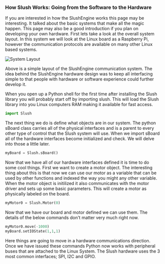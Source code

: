 ### How Slush Works: Going from the Software to the Hardware
If you are interested in how the SlushEngine works this page may be interesting. It talked about the basic systems that make all the magic happen. This page may also be a good introduction if you plan on developing your own hardware. First lets take a look at the overall system layout. In this system we will look at the Linux board as a Raspberry Pi, however the communication protocols are available on many other Linux based systems.

![System Layout](img/system_layout.png)

Above is a simple layout of the SlushEngine communication system. The idea behind the SlushEngine hardware design was to keep all interfacing simple to that people with hardware or software experience could further develop it.

When you open up a Python shell for the first time after installing the Slush library you will probably start off by importing slush. This will load the Slush library into you Linux computers RAM making it available for fast access.
```python
import Slush
```
The next thing we do is define what objects are in our system. The python sBoard class carries all of the physical interfaces and is a parent to every other type of control that the Slush system will use. When we import sBoard all of the hardware interfaces become initialized and check. We will delve into those a little later.
```python
myBoard = Slush.sBoard()
```
Now that we have all of our hardware interfaces defined it is time to do some cool things. First we want to create a motor object. The interesting thing about this is that now we can use our motor as a variable that can be used by other functions and indexed the way you might any other variable. When the motor object is initilized it also communicates with the motor driver and sets up some basic parameters. This will create a motor as physically labeled on the board.
```python
myMotor0 = Slush.Motor(0)
```
Now that we have our board and motor defined we can use them. The details of the below commands don't matter very much right now.
```python
myMotor0.move(-1000)
myBoard.setIOState(1,1,1)
```
Here things are going to move in a hardware communications direction. Once we have issued these commands Python now works with peripheral buses that are attached to the Linux System. The Slush hardware uses the 3 most common interfaces; SPI, I2C and GPIO.
